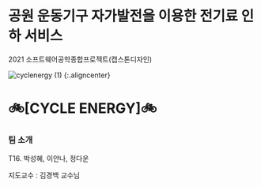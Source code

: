 

# 공원 운동기구 자가발전을 이용한 전기료 인하 서비스
2021 소프트웨어공학종합프로젝트(캡스톤디자인)




![cyclenergy (1)](https://user-images.githubusercontent.com/37640219/120482533-3000f780-c3ec-11eb-9e62-7b6d69d18d46.png) {:.aligncenter}



# 🚲[CYCLE ENERGY]🚲




### 팀 소개

T16. 박성혜, 이안나, 정다운

지도교수 : 김경백 교수님




